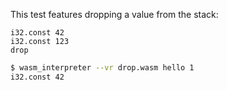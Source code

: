 This test features dropping a value from the stack:
```wasm
i32.const 42
i32.const 123
drop
```

```sh
$ wasm_interpreter --vr drop.wasm hello 1
i32.const 42

```
